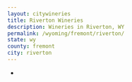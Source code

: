 ```yaml
---
layout: citywineries
title: Riverton Wineries
description: Wineries in Riverton, WY
permalink: /wyoming/fremont/riverton/
state: wy
county: fremont
city: riverton
---
```

-
